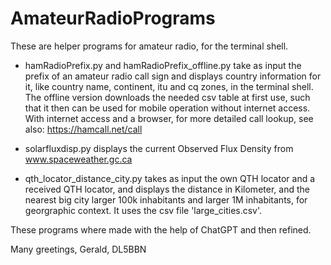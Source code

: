 # AmateurRadioPrograms
These are helper programs for amateur radio, for the terminal shell.


- hamRadioPrefix.py and hamRadioPrefix_offline.py take as input the prefix of an amateur radio call sign and displays country information for it, like country name,	continent,	itu and	cq zones, in the terminal shell.
The offline version downloads the needed csv table at first use, such that it then can be used for mobile operation without internet access.
With internet access and a browser, for more detailed call lookup, see also: https://hamcall.net/call

- solarfluxdisp.py displays the current Observed Flux Density from www.spaceweather.gc.ca

- qth_locator_distance_city.py takes as input the own QTH locator and a received QTH locator, and displays the distance in Kilometer, and the nearest big city larger 100k inhabitants and larger 1M inhabitants, for georgraphic context. It uses the csv file 'large_cities.csv'.

These programs where made with the help of ChatGPT and then refined.

Many greetings,
  Gerald, DL5BBN
  
 
